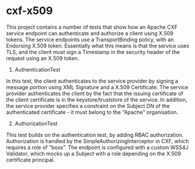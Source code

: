 cxf-x509
===========

This project contains a number of tests that show how an Apache CXF service
endpoint can authenticate and authorize a client using X.509 tokens. The
service endpoints use a TransportBinding policy, with an Endorsing X.509 token.
Essentially what this means is that the service uses TLS, and the client must
sign a Timestamp in the security header of the request using an X.509 token.

1) AuthenticationTest

In this test, the client authenticates to the service provider by signing a
message portion using XML Signature and a X.509 Certificate. The service
provider authenticates the client by the fact that the issuing certificate
of the client certificate is in the keystore/truststore of the service. In
addition, the service provider specifies a constraint on the Subject DN of
the authenticated certificate - it must belong to the "Apache" organisation.

2) AuthorizationTest

This test builds on the authentication test, by adding RBAC authorization.
Authorization is handled by the SimpleAuthorizingInterceptor in CXF, which
requires a role of "boss". The endpoint is configured with a custom WSS4J
Validator, which mocks up a Subject with a role depending on the X.509
certificate principal.


